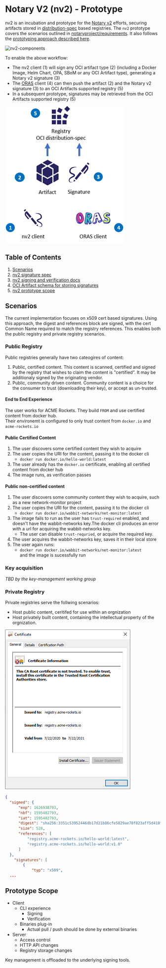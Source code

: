 # Notary V2 (nv2) - Prototype

nv2 is an incubation and prototype for the [Notary v2][notary-v2] efforts, securing artifacts stored in [distribution-spec][distribution-spec] based registries.
The `nv2` prototype covers the scenarios outlined in [notaryproject/requirements](https://github.com/notaryproject/requirements/blob/master/scenarios.md#scenarios). It also follows the [prototyping approach described here](https://github.com/stevelasker/nv2#prototyping-approach).

![nv2-components](media/notary-e2e-scenarios.png)

To enable the above workflow:

- The nv2 client (1) will sign any OCI artifact type (2) (including a Docker Image, Helm Chart, OPA, SBoM or any OCI Artifact type), generating a Notary v2 signature (3)
- The [ORAS][oras] client (4) can then push the artifact (2) and the Notary v2 signature (3) to an OCI Artifacts supported registry (5)
- In a subsequent prototype, signatures may be retrieved from the OCI Artifacts supported registry (5)

![nv2-components](media/nv2-client-components.png)

## Table of Contents

1. [Scenarios](#scenarios)
1. [nv2 signature spec](./docs/signature/README.md)
1. [nv2 signing and verification docs](docs/nv2/README.md)
1. [OCI Artifact schema for storing signatures](docs/artifact/README.md)
1. [nv2 prototype scope](#prototype-scope)

## Scenarios

The current implementation focuses on x509 cert based signatures. Using this approach, the digest and references block are signed, with the cert Common Name required to match the registry references. This enables both the public registry and private registry scenarios.

### Public Registry

Public registries generally have two cateogires of content:

1. Public, certified content. This content is scanned, certified and signed by the registry that wishes to claim the content is "certified". It may be additionaly signed by the originating vendor.
2. Public, community driven content. Community content is a choice for the consumer to trust (downloading their key), or accept as un-trusted.

#### End to End Experience

The user works for ACME Rockets. They build `FROM` and use certified content from docker hub.  
Their environemt is configured to only trust content from `docker.io` and `acme-rockets.io`

#### Public Certified Content

1. The user discovers some certified content they wish to acquire
1. The user copies the URI for the content, passing it to the docker cli
   - `docker run docker.io/hello-world:latest`
1. The user already has the `docker.io` certificate, enabling all certified content from docker hub
1. The image runs, as verification passes

#### Public non-certified content

1. The user discovers some community content they wish to acquire, such as a new network-monitor project
1. The user copies the URI for the content, passing it to the docker cli
   - `docker run docker.io/wabbit-networks/net-monitor:latest`
1. The image fails to run as the user has `trust-required` enabled, and doesn't have the wabbit-networks key.The docker cli produces an error with a url for acquiring the wabbit-networks key.
   - The user can disable `trust-requried`, or acquire the required key.
1. The user acquires the wabbit-networks key, saves it in their local store
1. The user again runs:  
   - `docker run docker.io/wabbit-networks/net-monitor:latest`  
   and the image is sucessfully run

### Key acquisition

*TBD by the key-management working group*

### Private Registry

Private registries serve the follwing scenarios:

- Host public content, ceritifed for use within an orgnization
- Host privately built content, containing the intellectual property of the orgnization.


![acme-rockets cert](./media/acme-rockets-cert.png)

```json
{
  "signed": {
      "exp": 1626938793,
      "nbf": 1595402793,
      "iat": 1595402793,
      "digest": "sha256:3351c53952446db17d21b86cfe5829ae70f823aff5d410fbf09dff820a39ab55",
      "size": 528,
      "references": [
          "registry.acme-rockets.io/hello-world:latest",
          "registry.acme-rockets.io/hello-world:v1.0"
      ]
  },
    "signatures": [
        {
            "typ": "x509",
  ...
```

## Prototype Scope

- Client
  - CLI experience
    - Signing
    - Verification
  - Binaries plug-in
    - Actual pull / push should be done by external binaries
- Server
  - Access control
  - HTTP API changes
  - Registry storage changes

Key management is offloaded to the underlying signing tools.

[distribution-spec]:    https://github.com/opencontainers/distribution-spec
[notary-v2]:            http://github.com/notaryproject/
[oras]:                 https://github.com/deislabs/oras
